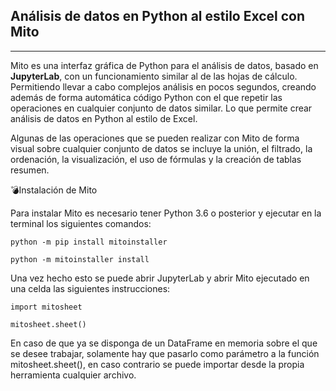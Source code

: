 ## Análisis de datos en Python al estilo Excel con Mito
-------

Mito es una interfaz gráfica de Python para el análisis de datos, basado en **JupyterLab**, con un funcionamiento similar al de las hojas de cálculo. Permitiendo llevar a cabo complejos análisis en pocos segundos, creando además de forma automática código Python con el que repetir las operaciones en cualquier conjunto de datos similar. Lo que permite crear análisis de datos en Python al estilo de Excel.


Algunas de las operaciones que se pueden realizar con Mito de forma visual sobre cualquier conjunto de datos se incluye la unión, el filtrado, la ordenación, la visualización, el uso de fórmulas y la creación de tablas resumen.

💣Instalación de Mito

Para instalar Mito es necesario tener Python 3.6 o posterior y ejecutar en la terminal los siguientes comandos:

`python -m pip install mitoinstaller`

`python -m mitoinstaller install`

Una vez hecho esto se puede abrir JupyterLab y abrir Mito ejecutado en una celda las siguientes instrucciones:

`import mitosheet`

`mitosheet.sheet()`

En caso de que ya se disponga de un DataFrame en memoria sobre el que se desee trabajar, solamente hay que pasarlo como parámetro a la función mitosheet.sheet(), en caso contrario se puede importar desde la propia herramienta cualquier archivo.

